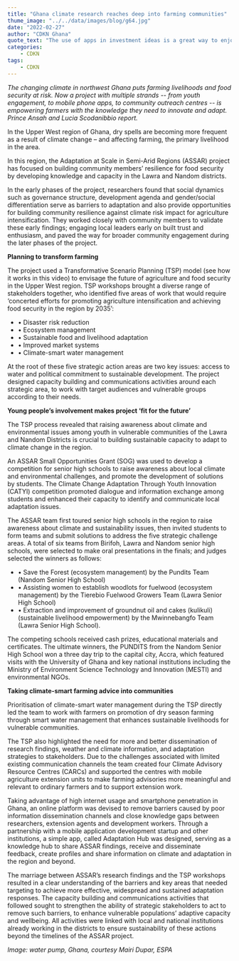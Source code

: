 ```yaml
---
title: "Ghana climate research reaches deep into farming communities"
thume_image: "../../data/images/blog/g64.jpg"
date: "2022-02-27"
author: "CDKN Ghana"
quote_text: "The use of apps in investment ideas is a great way to enjoy the convenience."
categories:
    - CDKN
tags:
    - CDKN
---
```


_The changing climate in northwest Ghana puts farming livelihoods and food security at risk. Now a project with multiple strands -- from youth engagement, to mobile phone apps, to community outreach centres -- is empowering farmers with the knowledge they need to innovate and adapt. Prince Ansah and Lucia Scodanibbio report._

In the Upper West region of Ghana, dry spells are becoming more frequent as a result of climate change – and affecting farming, the primary livelihood in the area.

In this region, the Adaptation at Scale in Semi-Arid Regions (ASSAR) project has focused on building community members’ resilience for food security by developing knowledge and capacity in the Lawra and Nandom districts.

In the early phases of the project, researchers found that social dynamics such as governance structure, development agenda and gender/social differentiation serve as barriers to adaptation and also provide opportunities for building community resilience against climate risk impact for agriculture intensification. They worked closely with community members to validate these early findings; engaging local leaders early on built trust and enthusiasm, and paved the way for broader community engagement during the later phases of the project.

**Planning to transform farming**

The project used a Transformative Scenario Planning (TSP) model (see how it works in this video) to envisage the future of agriculture and food security in the Upper West region. TSP workshops brought a diverse range of stakeholders together, who identified five areas of work that would require ‘concerted efforts for promoting agriculture intensification and achieving food security in the region by 2035’:

-   • Disaster risk reduction
-   • Ecosystem management
-   • Sustainable food and livelihood adaptation
-   • Improved market systems
-   • Climate-smart water management

At the root of these five strategic action areas are two key issues: access to water and political commitment to sustainable development. The project designed capacity building and communications activities around each strategic area, to work with target audiences and vulnerable groups according to their needs.

**Young people’s involvement makes project ‘fit for the future’**

The TSP process revealed that raising awareness about climate and environmental issues among youth in vulnerable communities of the Lawra and Nandom Districts is crucial to building sustainable capacity to adapt to climate change in the region.

An ASSAR Small Opportunities Grant (SOG) was used to develop a competition for senior high schools to raise awareness about local climate and environmental challenges, and promote the development of solutions by students. The Climate Change Adaptation Through Youth Innovation (CATYI) competition promoted dialogue and information exchange among students and enhanced their capacity to identify and communicate local adaptation issues.

The ASSAR team first toured senior high schools in the region to raise awareness about climate and sustainability issues, then invited students to form teams and submit solutions to address the five strategic challenge areas. A total of six teams from Birifoh, Lawra and Nandom senior high schools, were selected to make oral presentations in the finals; and judges selected the winners as follows:

-   • Save the Forest (ecosystem management) by the Pundits Team (Nandom Senior High School)
-   • Assisting women to establish woodlots for fuelwood (ecosystem management) by the Tierebio Fuelwood Growers Team (Lawra Senior High School)
-   • Extraction and improvement of groundnut oil and cakes (kulikuli) (sustainable livelihood empowerment) by the Mwinnebangfo Team (Lawra Senior High School).

The competing schools received cash prizes, educational materials and certificates. The ultimate winners, the PUNDITS from the Nandom Senior High School won a three day trip to the capital city, Accra, which featured visits with the University of Ghana and key national institutions including the Ministry of Environment Science Technology and Innovation (MESTI) and environmental NGOs.

**Taking climate-smart farming advice into communities**

Prioritisation of climate-smart water management during the TSP directly led the team to work with farmers on promotion of dry season farming through smart water management that enhances sustainable livelihoods for vulnerable communities.

The TSP also highlighted the need for more and better dissemination of research findings, weather and climate information, and adaptation strategies to stakeholders. Due to the challenges associated with limited existing communication channels the team created four Climate Advisory Resource Centres (CARCs) and supported the centres with mobile agriculture extension units to make farming advisories more meaningful and relevant to ordinary farmers and to support extension work.

Taking advantage of high internet usage and smartphone penetration in Ghana, an online platform was devised to remove barriers caused by poor information dissemination channels and close knowledge gaps between researchers, extension agents and development workers. Through a partnership with a mobile application development startup and other institutions, a simple app, called Adaptation Hub was designed, serving as a knowledge hub to share ASSAR findings, receive and disseminate feedback, create profiles and share information on climate and adaptation in the region and beyond.

The marriage between ASSAR’s research findings and the TSP workshops resulted in a clear understanding of the barriers and key areas that needed targeting to achieve more effective, widespread and sustained adaptation responses. The capacity building and communications activities that followed sought to strengthen the ability of strategic stakeholders to act to remove such barriers, to enhance vulnerable populations’ adaptive capacity and wellbeing. All activities were linked with local and national institutions already working in the districts to ensure sustainability of these actions beyond the timelines of the ASSAR project.

_Image: water pump, Ghana, courtesy Mairi Dupar, ESPA_

<!-- > Contrary to popular belief not simply random has roots in a piece of classical Latin literature making it over 2000 years old Latin professort looked up one of the more.

Contrary to popular belief, Lorem Ipsum is not simply random text. It has roots in a piece of classical literature from 459, making it over 2000 years old. Richard McClintock, a Latin professor at Virginia looked up one of the more obscure Latin words, consectetur, from a Lorem Ipsum passage, and going through the cites of the word in classical literature, discovered the undoubtable source. Lorem Ipsum comes from written in 45 BC. This book is a treatise on the theory.

Contrary to popular belief, Lorem Ipsum is not simply random text. It has roots in a piece of classical literature from 459, making it over 2000 years old. Richard McClintock, a Latin professor at Virginia looked up one of the more obscure Latin words, consectetur, from a Lorem Ipsum passage, and going through the cites of the word in classical literature.

<div class="row mt-5 mb-5">
    <div class="col-sm-4">
        <img class="w-100 mb-xs-30" src="../../data/images/blog/s1.jpg" alt="Image-Givest">
    </div>
    <div class="col-sm-4">
        <img class="w-100 mb-xs-30" src="../../data/images/blog/s2.jpg" alt="Image-Givest">
    </div>
    <div class="col-sm-4">
        <img class="w-100" src="../../data/images/blog/s3.jpg" alt="Image-Givest">
    </div>
</div>

#### Old Education Needs For Change The World.

Contrary to popular belief, Lorem Ipsum is not simply random text. It has roots in a piece of classical literature from 459, making it over 2000 years old. Richard McClintock, a Latin professor at Virginia looked up one of the more obscure Latin words, consectetur, from a Lorem Ipsum passage, and going through the cites of the word in classical literature, discovered the undoubtable source. Lorem Ipsum comes from written in 45 BC. This book is a treatise on the theory.

Contrary to popular belief, Lorem Ipsum is not simply random text. It has roots in a piece of classical literature from 459, making it over 2000 years old. Richard McClintock, a Latin professor at Virginia looked up one of the more obscure Latin words, consectetur, from a Lorem Ipsum passage, and going through the cites of the word in classical literature. -->
